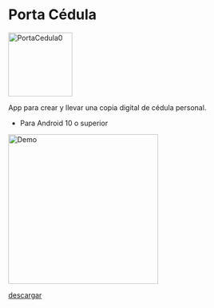 



# Porta Cédula

<img width="128" height="128" alt="PortaCedula0" src="https://github.com/user-attachments/assets/8b2cfccf-52b6-4d7d-8456-f5286570f247" />

App para crear y llevar una copia digital de cédula personal.

* Para Android 10 o superior

<img src="https://github.com/user-attachments/assets/f5b8828f-7a8e-4073-9ddf-09e55917d74e" alt="Demo" width="300"/>

[descargar](https://github.com/afreireo/PortaCedula/releases/download/release/PortaCedula-1.0.0.apk)

